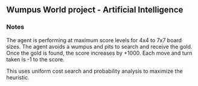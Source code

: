 
## Wumpus World project - Artificial Intelligence 

### Notes
The agent is performing at maximum score levels for 4x4 to 7x7 board sizes. The agent avoids a wumpus and pits to search
and receive the gold. Once the gold is found, the score increases by +1000. Each move and turn taken is -1 to the score. 

This uses uniform cost search and probability analysis to maximize the heuristic.
